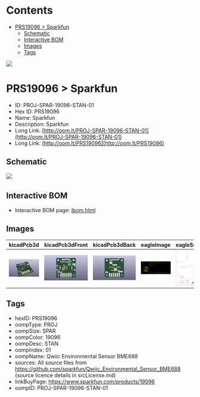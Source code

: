 



Contents
========

* [PRS19096 > Sparkfun](#prs19096--sparkfun)
	* [Schematic](#schematic)
	* [Interactive BOM](#interactive-bom)
	* [Images](#images)
	* [Tags](#tags)
  
![][im]
# PRS19096 > Sparkfun

- ID: PROJ-SPAR-19096-STAN-01
- Hex ID: PRS19096
- Name: Sparkfun
- Description: Sparkfun
- Long Link: [http://oom.lt/PROJ-SPAR-19096-STAN-01](http://oom.lt/PROJ-SPAR-19096-STAN-01)
- Long Link: [http://oom.lt/PRS19096](http://oom.lt/PRS19096)

## Schematic
  
![][schem]
## Interactive BOM

- Interactive BOM page: [ibom.html](https://htmlpreview.github.io/?https://github.com/oomlout/oomlout_OOMP_projects/blob/main/PROJ-SPAR-19096-STAN-01/kicad/bom/ibom.html)

## Images
  
  

|kicadPcb3d|kicadPcb3dFront|kicadPcb3dBack|eagleImage|eagleSchemImage|
| :---: | :---: | :---: | :---: | :---: |
|[![kicadPcb3d](kicadPcb3d_140.png)](kicadPcb3d.png)|[![kicadPcb3dFront](kicadPcb3dFront_140.png)](kicadPcb3dFront.png)|[![kicadPcb3dBack](kicadPcb3dBack_140.png)](kicadPcb3dBack.png)|[![eagleImage](eagleImage_140.png)](eagleImage.png)|[![eagleSchemImage](eagleSchemImage_140.png)](eagleSchemImage.png)|

## Tags

- hexID: PRS19096
- oompType: PROJ
- oompSize: SPAR
- oompColor: 19096
- oompDesc: STAN
- oompIndex: 01
- oompName: Qwiic Environmental Sensor BME688
- sources: All source files from https://github.com/sparkfun/Qwiic_Environmental_Sensor_BME688 (source licence details in srcLicense.md)
- linkBuyPage: https://www.sparkfun.com/products/19096
- oompID: PROJ-SPAR-19096-STAN-01



[im]: kicadPcb3d_450.png
[schem]: eagleSchemImage.png
